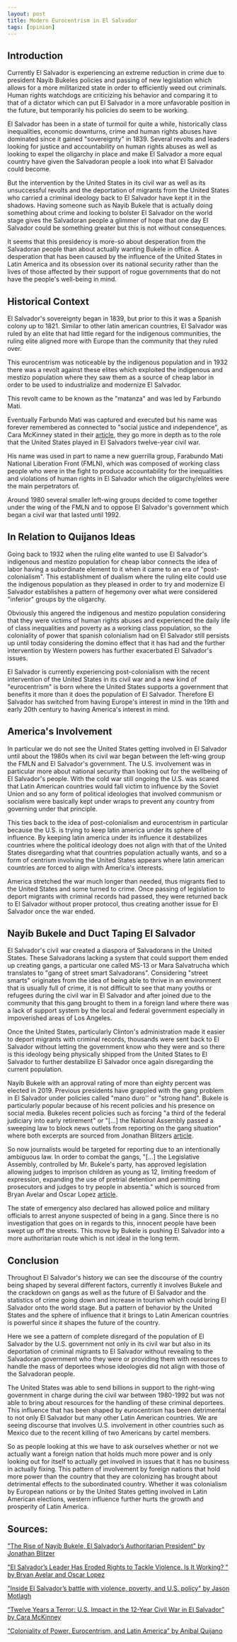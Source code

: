 ```yaml
---
layout: post
title: Modern Eurocentrism in El Salvador
tags: [opinion]
---
```


## Introduction

Currently El Salvador is experiencing an extreme reduction in crime due to president Nayib Bukeles policies and passing of new legislation which allows for a more militarized state in order to efficiently weed out criminals. Human rights watchdogs are criticizing his behavior and comparing it to that of a dictator which can put El Salvador in a more unfavorable position in the future, but temporarily his policies do seem to be working.

El Salvador has been in a state of turmoil for quite a while, historically class inequalities, economic downturns, crime and human rights abuses have dominated since it gained "sovereignty" in 1839. Several revolts and leaders looking for justice and accountability on human rights abuses as well as looking to expel the oligarchy in place and make El Salvador a more equal country have given the Salvadoran people a look into what El Salvador could become.

But the intervention by the United States in its civil war as well as its unsuccessful revolts and the deportation of migrants from the United States who carried a criminal ideology back to El Salvador have kept it in the shadows. Having someone such as Nayib Bukele that is actually doing something about crime and looking to bolster El Salvador on the world stage gives the Salvadoran people a glimmer of hope that one day El Salvador could be something greater but this is not without consequences.

It seems that this presidency is more-so about desperation from the Salvadoran people than about actually wanting Bukele in office. A desperation that has been caused by the influence of the United States in Latin America and its obsession over its national security rather than the lives of those affected by their support of rogue governments that do not have the people's well-being in mind.

## Historical Context

El Salvador's sovereignty began in 1839, but prior to this it was a Spanish colony up to 1821. Similar to other latin american countries, El Salvador was ruled by an elite that had little regard for the indigenous communities, the ruling elite aligned more with Europe than the community that they ruled over.
    
This eurocentrism was noticeable by the indigenous population and in 1932 there was a revolt against these elites which exploited the indigenous and mestizo population where they saw them as a source of cheap labor in order to be used to industrialize and modernize El Salvador.

This revolt came to be known as the "matanza" and was led by Farbundo Mati.

Eventually Farbundo Mati was captured and executed but his name was forever remembered as connected to "social justice and independence", as Cara McKinney stated in their [article](https://scholarworks.bgsu.edu/cgi/viewcontent.cgi?article=1020&context=irj), they go more in depth as to the role that the United States played in El Salvadors twelve-year civil war.

His name was used in part to name a new guerrilla group, Farabundo Mati National Liberation Front (FMLN), which was composed of working class people who were in the fight to produce accountability for the inequalities and violations of human rights in El Salvador which the oligarchy/elites were the main perpetrators of.

Around 1980 several smaller left-wing groups decided to come together under the wing of the FMLN and to oppose El Salvador's government which began a civil war that lasted until 1992.

## In Relation to Quijanos Ideas
    
Going back to 1932 when the ruling elite wanted to use El Salvador's indigenous and mestizo population for cheap labor connects the idea of labor having a subordinate element to it when it came to an era of "post-colonialism". This establishment of dualism where the ruling elite could use the indigenous population as they pleased in order to try and modernize El Salvador establishes a pattern of hegemony over what were considered "inferior" groups by the oligarchy.

Obviously this angered the indigenous and mestizo population considering that they were victims of human rights abuses and experienced the daily life of class inequalities and poverty as a working class population, so the coloniality of power that spanish colonialism had on El Salvador still persists up until today considering the domino effect that it has had and the further intervention by Western powers has further exacerbated El Salvador's issues.

El Salvador is currently experiencing post-colonialism with the recent intervention of the United States in its civil war and a new kind of "eurocentrism" is born where the United States supports a government that benefits it more than it does the population of El Salvador. Therefore El Salvador has switched from having Europe's interest in mind in the 19th and early 20th century to having America's interest in mind.

## America's Involvement

In particular we do not see the United States getting involved in El Salvador until about the 1980s when its civil war began between the left-wing group the FMLN and El Salvador's government. The U.S. involvement was in particular more about national security than looking out for the wellbeing of El Salvador's people. With the cold war still ongoing the U.S. was scared that Latin American countries would fall victim to influence by the Soviet Union and so any form of political ideologies that involved communism or socialism were basically kept under wraps to prevent any country from governing under that principle. 

This ties back to the idea of post-colonialism and eurocentrism in particular because the U.S. is trying to keep latin america under its sphere of influence. By keeping latin america under its influence it destabilizes countries where the political ideology does not align with that of the United States disregarding what that countries population actually wants, and so a form of centrism involving the United States appears where latin american countries are forced to align with America's interests. 

America stretched the war much longer than needed, thus migrants fled to the United States and some turned to crime. Once passing of legislation to deport migrants with criminal records had passed, they were returned back to El Salvador without proper protocol, thus creating another issue for El Salvador once the war ended.

## Nayib Bukele and Duct Taping El Salvador

El Salvador's civil war created a diaspora of Salvadorans in the United States. These Salvadorans lacking a system that could support them ended up creating gangs, a particular one called MS-13 or Mara Salvatrucha which translates to "gang of street smart Salvadorans". Considering "street smarts" originates from the idea of being able to thrive in an environment that is usually full of crime, it is not difficult to see that many youths or refugees during the civil war in El Salvador and after joined due to the community that this gang brought to them in a foreign land where there was a lack of support system by the local and federal government especially in impoverished areas of Los Angeles.

Once the United States, particularly Clinton's administration made it easier to deport migrants with criminal records, thousands were sent back to El Salvador without letting the government know who they were and so there is this ideology being physically shipped from the United States to El Salvador to further destabilize El Salvador once again disregarding the current population.

Nayib Bukele with an approval rating of more than eighty percent was elected in 2019. Previous presidents have grappled with the gang problem in El Salvador under policies called "mano duro'' or "strong hand". Bukele is particularly popular because of his recent policies and his presence on social media. Bukeles recent policies such as forcing "a third of the federal judiciary into early retirement" or "[...] the National Assembly passed a sweeping law to block news outlets from reporting on the gang situation" where both excerpts are sourced from Jonathan Blitzers [article](https://www.newyorker.com/magazine/2022/09/12/the-rise-of-nayib-bukele-el-salvadors-authoritarian-president).

So now journalists would be targeted for reporting due to an intentionally ambiguous law. In order to combat the gangs, "[...] the Legislative Assembly, controlled by Mr. Bukele's party, has approved legislation allowing judges to imprison children as young as 12, limiting freedom of expression, expanding the use of pretrial detention and permitting prosecutors and judges to try people in absentia." which is sourced from Bryan Avelar and Oscar Lopez [article](https://www.nytimes.com/2022/12/07/world/americas/el-salvador-state-of-emergency-crime.html?smid=nytcore-ios-share\&referringSource=articleShare).

The state of emergency also declared has allowed police and military officials to arrest anyone suspected of being in a gang. Since there is no investigation that goes on in regards to this, innocent people have been swept up off the streets. This move by Bukele is pushing El Salvador into a more authoritarian route which is not ideal in the long term.

## Conclusion
    
Throughout El Salvador's history we can see the discourse of the country being shaped by several different factors, currently it involves Bukele and the crackdown on gangs as well as the future of El Salvador and the statistics of crime going down and increase in tourism which could bring El Salvador onto the world stage. But a pattern of behavior by the United States and the sphere of influence that it brings to Latin American countries is powerful since it shapes the future of the country.

Here we see a pattern of complete disregard of the population of El Salvador by the U.S. government not only in its civil war but also in its deportation of criminal migrants to El Salvador without revealing to the Salvadoran government who they were or providing them with resources to handle the mass of deportees whose ideologies did not align with those of the Salvadoran people.

The United States was able to send billions in support to the right-wing government in charge during the civil war between 1980-1992 but was not able to bring about resources for the handling of these criminal deportees. This influence that has been shaped by eurocentrism has been detrimental to not only El Salvador but many other Latin American countries. We are seeing discourse that involves U.S. involvement in other countries such as Mexico due to the recent killing of two Americans by cartel members.

So as people looking at this we have to ask ourselves whether or not we actually want a foreign nation that holds much more power and is only looking out for itself to actually get involved in issues that it has no business in actually fixing. This pattern of involvement by foreign nations that hold more power than the country that they are colonizing has brought about detrimental effects to the subordinated country. Whether it was colonialism by European nations or by the United States getting involved in Latin American elections, western influence further hurts the growth and prosperity of Latin America.

## Sources:

["The Rise of Nayib Bukele, El Salvador’s Authoritarian President" by Jonathan Blitzer](https://www.newyorker.com/magazine/2022/09/12/the-rise-of-nayib-bukele-el-salvadors-authoritarian-president)

["El Salvador’s Leader Has Eroded Rights to Tackle Violence. Is It Working?
" by Bryan Avelar and Oscar Lopez](https://www.nytimes.com/2022/12/07/world/americas/el-salvador-state-of-emergency-crime.html?smid=nytcore-ios-share\&referringSource=articleShare)

["Inside El Salvador’s battle with violence, poverty, and U.S. policy" by Jason Motlagh](https://www.nationalgeographic.com/magazine/article/el-salvador-violence-poverty-united-states-policy-migrants)

[“Twelve Years a Terror: U.S. Impact in the 12-Year Civil War in El Salvador” by Cara McKinney](https://scholarworks.bgsu.edu/cgi/viewcontent.cgi?article=1020&context=irj)

[“Coloniality of Power, Eurocentrism, and Latin America” by Anibal Quijano](https://muse.jhu.edu/article/23906)

